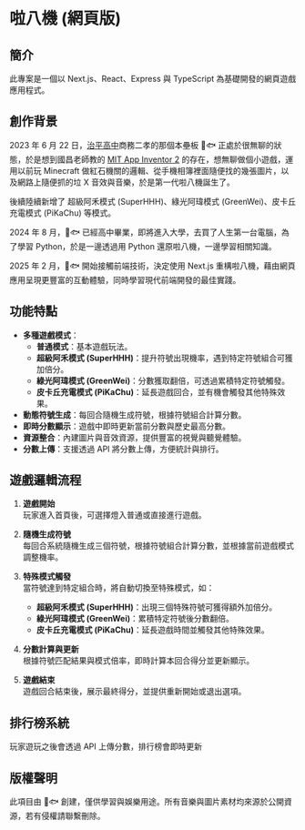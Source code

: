 # 啦八機 (網頁版)

## 簡介

此專案是一個以 Next.js、React、Express 與 TypeScript 為基礎開發的網頁遊戲應用程式。

## 創作背景

2023 年 6 月 22 日，[治平高中](https://www.cpshs.tyc.edu.tw/)商務二孝的那個本壘板 🍚🐟 正處於很無聊的狀態，於是想到國昌老師教的 [MIT App Inventor 2](https://ai2.appinventor.mit.edu/) 的存在，想無聊做個小遊戲，運用以前玩 Minecraft 做紅石機關的邏輯、從手機相簿裡面隨便找的幾張圖片，以及網路上隨便抓的垃 X 音效與音樂，於是第一代啦八機誕生了。

後續陸續新增了 超級阿禾模式 (SuperHHH)、綠光阿瑋模式 (GreenWei)、皮卡丘充電模式 (PiKaChu) 等模式。

2024 年 8 月，🍚🐟 已經高中畢業，即將進入大學，去買了人生第一台電腦，為了學習 Python，於是一邊透過用 Python 還原啦八機，一邊學習相關知識。

2025 年 2 月，🍚🐟 開始接觸前端技術，決定使用 Next.js 重構啦八機，藉由網頁應用呈現更豐富的互動體驗，同時學習現代前端開發的最佳實踐。

## 功能特點

- **多種遊戲模式**：
  - **普通模式**：基本遊戲玩法。
  - **超級阿禾模式 (SuperHHH)**：提升符號出現機率，遇到特定符號組合可獲加倍分。
  - **綠光阿瑋模式 (GreenWei)**：分數獲取翻倍，可透過累積特定符號觸發。
  - **皮卡丘充電模式 (PiKaChu)**：延長遊戲回合，並有機會觸發其他特殊效果。
- **動態符號生成**：每回合隨機生成符號，根據符號組合計算分數。
- **即時分數顯示**：遊戲中即時更新當前分數與歷史最高分數。
- **資源整合**：內建圖片與音效資源，提供豐富的視覺與聽覺體驗。
- **分數上傳**：支援透過 API 將分數上傳，方便統計與排行。

## 遊戲邏輯流程

1. **遊戲開始**  
   玩家進入首頁後，可選擇燈入普通或直接進行遊戲。

2. **隨機生成符號**  
   每回合系統隨機生成三個符號，根據符號組合計算分數，並根據當前遊戲模式調整機率。

3. **特殊模式觸發**  
   當符號達到特定組合時，將自動切換至特殊模式，如：

   - **超級阿禾模式 (SuperHHH)**：出現三個特殊符號可獲得額外加倍分。
   - **綠光阿瑋模式 (GreenWei)**：累積特定符號後分數翻倍。
   - **皮卡丘充電模式 (PiKaChu)**：延長遊戲時間並觸發其他特殊效果。

4. **分數計算與更新**  
   根據符號匹配結果與模式倍率，即時計算本回合得分並更新顯示。

5. **遊戲結束**  
   遊戲回合結束後，展示最終得分，並提供重新開始或退出選項。

## 排行榜系統

玩家遊玩之後會透過 API 上傳分數，排行榜會即時更新

## 版權聲明

此項目由 🍚🐟 創建，僅供學習與娛樂用途。所有音樂與圖片素材均來源於公開資源，若有侵權請聯繫刪除。
